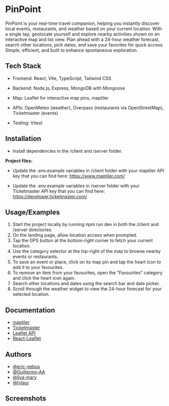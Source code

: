 
# PinPoint

PinPoint is your real-time travel companion, helping you instantly discover local events, restaurants, and weather based on your current location. With a single tap, geolocate yourself and explore nearby activities shown on an interactive map and list view. Plan ahead with a 24-hour weather forecast, search other locations, pick dates, and save your favorites for quick access. Simple, efficient, and built to enhance spontaneous exploration.

## Tech Stack

- Frontend: React, Vite, TypeScript, Tailwind CSS

- Backend: Node.js, Express, MongoDB with Mongoose

- Map: Leaflet for interactive map pins, maptiler

- APIs: OpenMeteo (weather), Overpass (restaurants via OpenStreetMap), Ticketmaster (events)

- Testing: Vitest

## Installation

- Install dependencies in the /client and /server folder.

**Project files:**

- Update the .env.example variables in /client folder with your maptiler API key that you can find here: https://www.maptiler.com/

- Update the .env.example variables in /server folder with your Ticketmaster API key that you can find here: https://developer.ticketmaster.com/


## Usage/Examples

1. Start the project locally by running npm run dev in both the /client and /server directories.
1. On the landing page, allow location access when prompted.
1. Tap the GPS button at the bottom-right corner to fetch your current location.
1. Use the category selector at the top-right of the map to browse nearby events or restaurants.
1. To save an event or place, click on its map pin and tap the heart icon to add it to your favourites.
1. To remove an item from your favourites, open the "Favourites" category and click the heart icon again.
1. Search other locations and dates using the search bar and date picker.
1. Scroll through the weather widget to view the 24-hour forecast for your selected location.






## Documentation

- [maptiler](https://www.maptiler.com/)
- [Ticketmaster](https://developer.ticketmaster.com/)
- [Leaflet API](https://leafletjs.com/reference.html)
- [React-Leaflet](https://react-leaflet.js.org/)


## Authors

- [@eric-gebus](https://www.github.com/-eric-gebus)
- [@Guillermo-AA](https://github.com/Guillermo-AA)
- [@liya-mary](https://github.com/liya-mary)
- [@tylaur](https://github.com/tylaur)


## Screenshots



